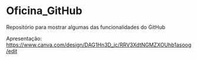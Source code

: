 # Oficina_GitHub
Repositório para mostrar algumas das funcionalidades do GitHub

Apresentação:  
https://www.canva.com/design/DAG1Hn3D_ic/RRV3XdtNGMZXOUhb1asoog/edit
